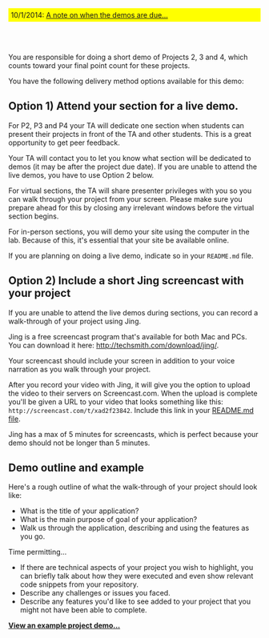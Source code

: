<div style='background-color:yellow; padding:5px'>
10/1/2014: <a href='https://piazza.com/class/hykay018bam4zp?cid=257'>A note on when the demos are due...</a>
</div>

<br><br>


You are responsible for doing a short demo of Projects 2, 3 and 4, which counts toward your final point count for these projects.

You have the following delivery method options available for this demo:

## Option 1) Attend your section for a live demo.

For P2, P3 and P4 your TA will dedicate one section when students can present their projects in front of the TA and other students. This is a great opportunity to get peer feedback.

Your TA will contact you to let you know what section will be dedicated to demos (it may be after the project due date). If you are unable to attend the live demos, you have to use Option 2 below.

For virtual sections, the TA will share presenter privileges with you so you can walk through your project from your screen. Please make sure you prepare ahead for this by closing any irrelevant windows before the virtual section begins.

For in-person sections, you will demo your site using the computer in the lab. Because of this, it's essential that your site be available online.

If you are planning on doing a live demo, indicate so in your `README.md` file.



## Option 2) Include a short Jing screencast with your project 

If you are unable to attend the live demos during sections, you can record a walk-through of your project using Jing.

Jing is a free screencast program that's available for both Mac and PCs. You can download it here: <http://techsmith.com/download/jing/>.

Your screencast should include your screen in addition to your voice narration as you walk through your project.

After you record your video with Jing, it will give you the option to upload the video to their servers on Screencast.com. When the upload is complete you'll be given a URL to your video that looks something like this: `http://screencast.com/t/xad2f23842`. Include this link in your [README.md file](/Projects/README).

Jing has a max of 5 minutes for screencasts, which is perfect because your demo should not be longer than 5 minutes.

## Demo outline and example

Here's a rough outline of what the walk-through of your project should look like:

* What is the title of your application?
* What is the main purpose of goal of your application?
* Walk us through the application, describing and using the features as you go.

Time permitting...

* If there are technical aspects of your project you wish to highlight, you can briefly talk about how they were executed and even show relevant code snippets from your repository.
* Describe any challenges or issues you faced.
* Describe any features you'd like to see added to your project that you might not have been able to complete.

**[View an example project demo...](http://youtu.be/RoqrD9ZD0N4)**


